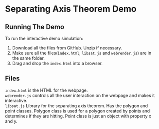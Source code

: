 # Separating Axis Theorem Demo
## Running The Demo
To run the interactive demo simulation:
1. Download all the files from GitHub. Unzip if necessary.
2. Make sure all the files(`index.html`, `libsat.js` and `webrender.js`) are in the same folder. 
3. Drag and drop the `index.html` into a browser. 

## Files
`index.html` is the HTML for the webpage. <br />
`webrender.js` controls all the user interaction on the webpage and makes it interactive. <br />
`libsat.js` Library for the separating axis theorem. Has the polygon and point classes. Polygon class is used for a polygon created by points and determines if they are hitting. Point class is just an object with property x and y. <br />
